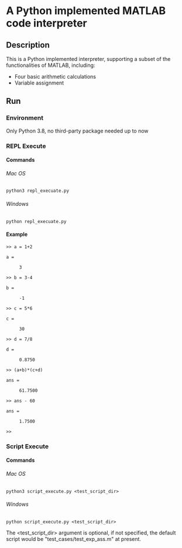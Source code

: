 # A Python implemented MATLAB code interpreter

## Description
This is a Python implemented interpreter, 
supporting a subset of the functionalities of MATLAB, 
including: 
- Four basic arithmetic calculations
- Variable assignment

## Run
### Environment
Only Python 3.8, no third-party package needed up to now

### REPL Execute
#### Commands
###### Mac OS
```shell
python3 repl_execuate.py
```
###### Windows
```shell
python repl_execuate.py
```
#### Example
```shell
>> a = 1+2

a =

     3

>> b = 3-4

b =

     -1

>> c = 5*6

c =

     30

>> d = 7/8

d =

     0.8750

>> (a+b)*(c+d)

ans =

     61.7500

>> ans - 60

ans =

     1.7500

>> 
```

### Script Execute
#### Commands
###### Mac OS
```shell
python3 script_execute.py <test_script_dir>
```
###### Windows
```shell
python script_execute.py <test_script_dir>
```
The <test_script_dir> argument is optional, 
if not specified, 
the default script would be "test_cases/test_exp_ass.m" at present. 
